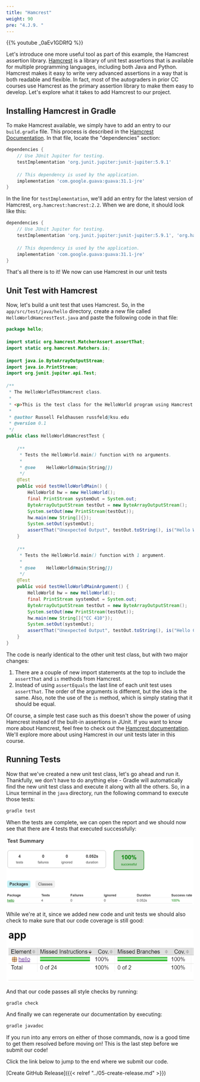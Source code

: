```yaml
---
title: "Hamcrest"
weight: 90
pre: "4.J.9. "
---
```


{{% youtube _0aEv1GDRfQ %}}

Let's introduce one more useful tool as part of this example, the Hamcrest assertion library. [Hamcrest](http://hamcrest.org/JavaHamcrest/) is a library of unit test assertions that is available for multiple programming languages, including both Java and Python. Hamcrest makes it easy to write very advanced assertions in a way that is both readable and flexible. In fact, most of the autograders in prior CC courses use Hamcrest as the primary assertion library to make them easy to develop. Let's explore what it takes to add Hamcrest to our project.

## Installing Hamcrest in Gradle

To make Hamcrest available, we simply have to add an entry to our `build.gradle` file. This process is described in the [Hamcrest Documentation](http://hamcrest.org/JavaHamcrest/distributables#using-hamcrest-in-a-gradle-project). In that file, locate the "dependencies" section:

```groovy
dependencies {
    // Use JUnit Jupiter for testing.
    testImplementation 'org.junit.jupiter:junit-jupiter:5.9.1'

    // This dependency is used by the application.
    implementation 'com.google.guava:guava:31.1-jre'
}
```

In the line for `testImplementation`, we'll add an entry for the latest version of Hamcrest, `org.hamcrest:hamcrest:2.2`. When we are done, it should look like this:

```groovy
dependencies {
    // Use JUnit Jupiter for testing.
    testImplementation 'org.junit.jupiter:junit-jupiter:5.9.1', 'org.hamcrest:hamcrest:2.2'

    // This dependency is used by the application.
    implementation 'com.google.guava:guava:31.1-jre'
}
```

That's all there is to it! We now can use Hamcrest in our unit tests

## Unit Test with Hamcrest

Now, let's build a unit test that uses Hamcrest. So, in the `app/src/test/java/hello` directory, create a new file called `HelloWorldHamcrestTest.java` and paste the following code in that file:

```java
package hello;

import static org.hamcrest.MatcherAssert.assertThat; 
import static org.hamcrest.Matchers.is;

import java.io.ByteArrayOutputStream;
import java.io.PrintStream;
import org.junit.jupiter.api.Test;

/** 
 * The HelloWorldTestHamcrest class.
 *
 * <p>This is the test class for the HelloWorld program using Hamcrest
 *
 * @author Russell Feldhausen russfeld@ksu.edu
 * @version 0.1
 */
public class HelloWorldHamcrestTest {
    
    /**
     * Tests the HelloWorld.main() function with no arguments.
     *
     * @see    HelloWorld#main(String[])
     */
    @Test 
    public void testHelloWorldMain() {
        HelloWorld hw = new HelloWorld();
        final PrintStream systemOut = System.out;
        ByteArrayOutputStream testOut = new ByteArrayOutputStream();
        System.setOut(new PrintStream(testOut));
        hw.main(new String[]{});
        System.setOut(systemOut);
        assertThat("Unexpected Output", testOut.toString(), is("Hello World\n"));
    }
  
    /**
     * Tests the HelloWorld.main() function with 1 argument.
     *
     * @see    HelloWorld#main(String[])
     */
    @Test 
    public void testHelloWorldMainArgument() {
        HelloWorld hw = new HelloWorld();
        final PrintStream systemOut = System.out;
        ByteArrayOutputStream testOut = new ByteArrayOutputStream();
        System.setOut(new PrintStream(testOut));
        hw.main(new String[]{"CC 410"});
        System.setOut(systemOut);
        assertThat("Unexpected Output", testOut.toString(), is("Hello CC 410\n"));
    }
}
```

The code is nearly identical to the other unit test class, but with two major changes:

1. There are a couple of new import statements at the top to include the `assertThat` and `is` methods from Hamcrest.
2. Instead of using `assertEquals` the last line of each unit test uses `assertThat`. The order of the arguments is different, but the idea is the same. Also, note the use of the `is` method, which is simply stating that it should be equal. 

Of course, a simple test case such as this doesn't show the power of using Hamcrest instead of the built-in assertions in JUnit. If you want to know more about Hamcrest, feel free to check out the [Hamcrest documentation](http://hamcrest.org/JavaHamcrest/). We'll explore more about using Hamcrest in our unit tests later in this course.

## Running Tests

Now that we've created a new unit test class, let's go ahead and run it. Thankfully, we don't have to do anything else - Gradle will automatically find the new unit test class and execute it along with all the others. So, in a Linux terminal in the `java` directory, run the following command to execute those tests:

```java
gradle test
```

When the tests are complete, we can open the report and we should now see that there are 4 tests that executed successfully:

![Hamcrest Test Report](/images/e1/20tests.png)

While we're at it, since we added new code and unit tests we should also check to make sure that our code coverage is still good:

![Hamcrest Code Coverage](/images/e1/20cov.png)

And that our code passes all style checks by running:

```java
gradle check
```

And finally we can regenerate our documentation by executing:

```java
gradle javadoc
```

If you run into any errors on either of those commands, now is a good time to get them resolved before moving on! This is the last step before we submit our code!

Click the link below to jump to the end where we submit our code.

[Create GitHub Release]({{< relref "../05-create-release.md" >}})
